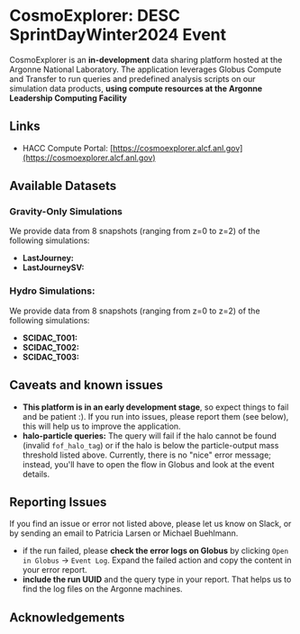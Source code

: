 # CosmoExplorer: DESC SprintDayWinter2024 Event

CosmoExplorer is an **in-development** data sharing platform hosted at the Argonne National Laboratory. The application leverages Globus Compute and Transfer to run queries and predefined analysis scripts on our simulation data products, **using compute resources at the Argonne Leadership Computing Facility**


## Links
- HACC Compute Portal: [https://cosmoexplorer.alcf.anl.gov](https://cosmoexplorer.alcf.anl.gov)

## Available Datasets

### Gravity-Only Simulations
We provide data from 8 snapshots (ranging from z=0 to z=2) of the following simulations:
- **LastJourney:**
- **LastJourneySV:**

### Hydro Simulations:
We provide data from 8 snapshots (ranging from z=0 to z=2) of the following simulations:
- **SCIDAC_T001:**
- **SCIDAC_T002:**
- **SCIDAC_T003:**

## Caveats and known issues
- **This platform is in an early development stage**, so expect things to fail and be patient :). If you run into issues, please report them (see below), this will help us to improve the application.
- **halo-particle queries:** The query will fail if the halo cannot be found (invalid `fof_halo_tag`) or if the halo is below the particle-output mass threshold listed above. Currently, there is no "nice" error message; instead, you'll have to open the flow in Globus and look at the event details.

## Reporting Issues
If you find an issue or error not listed above, please let us know on Slack, or by sending an email to Patricia Larsen or Michael Buehlmann.
- if the run failed, please **check the error logs on Globus** by clicking `Open in Globus` -> `Event Log`. Expand the failed action and copy the content in your error report.
- **include the run UUID** and the query type in your report. That helps us to find the log files on the Argonne machines.


## Acknowledgements
